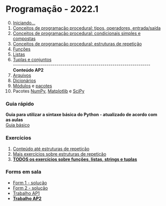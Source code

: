# Programação - 2022.1

0. [Iniciando...](prog_aulas/prog_inicio.md)
1. [Conceitos de programação procedural: tipos, operadores, entrada/saída](prog_aulas/prog_conceitos1.md) 
2. [Conceitos de programação procedural: condicionais simples e compostas](prog_aulas/prog_conceitos2.md)
3. [Conceitos de programação procedural: estruturas de repetição](prog_aulas/prog_conceitos3.md)
4. [Funções](prog_aulas/prog_funcoes.md)
5. [Listas](prog_aulas/prog_listas.md)
6. [Tuplas e conjuntos](prog_aulas/prog_tuplas.md)  
--------------------------------------------------------------------- **Conteúdo AP2**  
7. [Arquivos](prog_aulas/prog_arquivos.md)  
8. [Dicionários](prog_aulas/prog_dicionarios.md)
9. [Módulos](prog_aulas/prog_modulos.md) e [pacotes](prog_aulas/prog_pacotes.md)
10. Pacotes [NumPy](https://numpy.org/doc/stable/user/absolute_beginners.html), [Matplotlib](https://matplotlib.org/stable/plot_types/index.html) e [SciPy](https://docs.scipy.org/doc/scipy/getting_started.html#getting-started-ref)

### Guia rápido
**Guia para utilizar a sintaxe básica do Python - atualizado de acordo com as aulas**  
[Guia básico](prog_aulas/guia_rapido.md)

### Exercícios  
1. [Conteúdo até estruturas de repetição](prog_aulas/lista1.md)
2. [Mais exercícios sobre estruturas de repetição](prog_aulas/lista1.md)  
3. **[TODOS os exercícios sobre funções, listas, strings e tuplas](prog_aulas/Extrato_Listas_Exercicios.pdf)**

### Forms em sala
- [Form 1 - solução](prog_aulas/Quiz1-FormSolucao.pdf)  
- [Form 2 - solução](https://github.com/claytonjasilva/prog_exemplos)
- [Trabalho AP1](prog_aulas/prog_AP1_trabalho.pdf)  
- **[Trabalho AP2](prog_aulas/AP2_parte2.pdf)**
